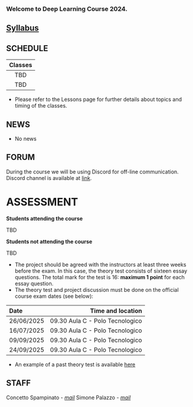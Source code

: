 ### Welcome to Deep Learning Course 2024.
## [Syllabus]() 

## SCHEDULE

| Classes         |
| :----------:    |
| TBD |
| TBD|

- Please refer to the Lessons page for further details about topics and timing of the classes. 

## NEWS
- No news

## FORUM 
During the course we will be using Discord for off-line communication. Discord channel is available at [link]().

# ASSESSMENT

**Students attending the course**

TBD

**Students not attending the course**

TBD

- The project should be agreed with the instructors at least three weeks before the exam. In this case, the theory test consists of sixteen essay questions. The total mark for the test is 16: **maximum 1 point** for each essay question.
- The theory test and project discussion must be done on the official course exam dates (see below):

|  Date    | Time and location   |
| :--------     |    -------: |
| 26/06/2025 | 09.30 Aula C - Polo Tecnologico |
| 16/07/2025 | 09.30 Aula C - Polo Tecnologico |
| 09/09/2025 | 09.30 Aula C - Polo Tecnologico |
| 24/09/2025 | 09.30 Aula C - Polo Tecnologico |

- An example of a past theory test is available [here](https://studentiunict-my.sharepoint.com/:b:/g/personal/concetto_spampinato_unict_it/EcEP1-eJBlVOoFBW16t6vCYB2RaZGzhJ1Mnh3rfle_LLQQ?e=1mMPsm)

## STAFF

Concetto Spampinato - *[mail](mailto:concetto.spampinato@unict.it)*
Simone Palazzo - *[mail](mailto:simone.palazzo@unict.it)*



